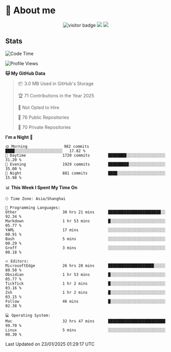 <!-- ![](https://youpai.roccoshi.top/img/20200804214216.png) -->

# 🧐 About me
 
<p align="center">
<img src="https://visitor-badge.laobi.icu/badge?page_id=Lincest.Lincest&title=hits" alt="visitor badge"/>
<a href="mailto:imroccoshi@gmail.com"><img src="https://img.shields.io/badge/gmail-imroccoshi%40gmail.com-red"></a>
<a href="https://blog.roccoshi.top"><img src="https://img.shields.io/badge/blog-roccoshi-green"></a>
</p>

## Stats

<!--START_SECTION:waka-->
![Code Time](http://img.shields.io/badge/Code%20Time-1%2C954%20hrs%2017%20mins-blue)

![Profile Views](http://img.shields.io/badge/Profile%20Views-0-blue)

**🐱 My GitHub Data** 

> 📦 3.0 MB Used in GitHub's Storage 
 > 
> 🏆 71 Contributions in the Year 2025
 > 
> 🚫 Not Opted to Hire
 > 
> 📜 76 Public Repositories 
 > 
> 🔑 70 Private Repositories 
 > 
**I'm a Night 🦉** 

```text
🌞 Morning                982 commits         ████░░░░░░░░░░░░░░░░░░░░░   17.82 % 
🌆 Daytime                1720 commits        ████████░░░░░░░░░░░░░░░░░   31.20 % 
🌃 Evening                1929 commits        █████████░░░░░░░░░░░░░░░░   35.00 % 
🌙 Night                  881 commits         ████░░░░░░░░░░░░░░░░░░░░░   15.98 % 
```


📊 **This Week I Spent My Time On** 

```text
🕑︎ Time Zone: Asia/Shanghai

💬 Programming Languages: 
Other                    30 hrs 21 mins      ███████████████████████░░   92.34 % 
Markdown                 1 hr 53 mins        █░░░░░░░░░░░░░░░░░░░░░░░░   05.77 % 
YAML                     17 mins             ░░░░░░░░░░░░░░░░░░░░░░░░░   00.91 % 
Bash                     5 mins              ░░░░░░░░░░░░░░░░░░░░░░░░░   00.29 % 
Groff                    3 mins              ░░░░░░░░░░░░░░░░░░░░░░░░░   00.18 % 

🔥 Editors: 
MicrosoftEdge            26 hrs 28 mins      ████████████████████░░░░░   80.50 % 
Obsidian                 1 hr 53 mins        █░░░░░░░░░░░░░░░░░░░░░░░░   05.77 % 
TickTick                 1 hr 2 mins         █░░░░░░░░░░░░░░░░░░░░░░░░   03.16 % 
Zsh                      1 hr 2 mins         █░░░░░░░░░░░░░░░░░░░░░░░░   03.15 % 
Follow                   46 mins             █░░░░░░░░░░░░░░░░░░░░░░░░   02.38 % 

💻 Operating System: 
Mac                      32 hrs 47 mins      █████████████████████████   99.70 % 
Linux                    5 mins              ░░░░░░░░░░░░░░░░░░░░░░░░░   00.30 % 
```


 Last Updated on 23/01/2025 01:29:17 UTC
<!--END_SECTION:waka-->


